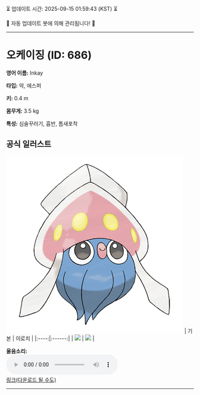
⏳ 업데이트 시간: 2025-09-15 01:59:43 (KST) ⏳

🤖 자동 업데이트 봇에 의해 관리됩니다! 🤖

---

# 오케이징 (ID: 686)
**영어 이름:** Inkay

**타입:** 악, 에스퍼

**키:** 0.4 m

**몸무게:** 3.5 kg

**특성:** 심술꾸러기, 흡반, 틈새포착

## 공식 일러스트
![](https://raw.githubusercontent.com/PokeAPI/sprites/master/sprites/pokemon/other/official-artwork/686.png)
| 기본 | 이로치 |
|:----:|:------:|
| <img src="http://play.pokemonshowdown.com/sprites/ani/inkay.gif" width="200"> | <img src="http://play.pokemonshowdown.com/sprites/ani-shiny/inkay.gif" width="200"> |

**울음소리:**<br><audio controls src="https://raw.githubusercontent.com/PokeAPI/cries/main/cries/pokemon/latest/686.ogg"></audio><br> [링크(다운로드 될 수도)](https://raw.githubusercontent.com/PokeAPI/cries/main/cries/pokemon/latest/686.ogg)


---
